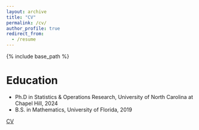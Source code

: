 ```yaml
---
layout: archive
title: "CV"
permalink: /cv/
author_profile: true
redirect_from:
  - /resume
---
```


{% include base_path %}

Education
======
* Ph.D in Statistics & Operations Research, University of North Carolina at Chapel Hill, 2024
* B.S. in Mathematics, University of Florida, 2019

[CV](elyseborgert.github.io/files/CV_26Jan2025.pdf)
